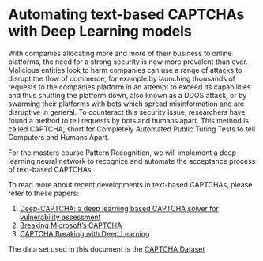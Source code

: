 # Automating text-based CAPTCHAs with Deep Learning models

With companies allocating more and more of their business to online platforms, the need for a strong security is now more prevalent than ever. Malicious entities look to harm companies can use a range of attacks to disrupt the flow of commerce, for example by launching thousands of requests to the companies platform in an attempt to exceed its capabilities and thus shutting the platform down, also known as a DDOS attack, or by swarming their platforms with bots which spread misinformation and are disruptive in general. To counteract this security issue, researchers have found a method to tell requests by bots and humans apart. This method is called CAPTCHA, short for Completely Automated Public Turing Tests to tell Computers and Humans Apart. 

For the masters course Pattern Recognition, we will implement a deep learning neural network to recognize and automate the acceptance process of text-based CAPTCHAs.

To read more about recent developments in text-based CAPTCHAs, please refer to these papers:

1. [Deep-CAPTCHA: a deep learning based CAPTCHA solver for vulnerability assessment](https://arxiv.org/pdf/2006.08296v2.pdf)
2. [Breaking Microsoft’s CAPTCHA](https://courses.csail.mit.edu/6.857/2016/files/hong-lopezpineda-rajendran-recansens.pdf)
3. [CAPTCHA Breaking with Deep Learning](http://cs229.stanford.edu/proj2017/final-reports/5239112.pdf)

The data set used in this document is the [CAPTCHA Dataset](https://www.kaggle.com/parsasam/captcha-dataset)
